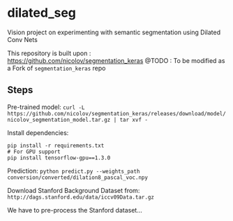 # dilated_seg
Vision project on experimenting with semantic segmentation using Dilated Conv Nets

This repository is built upon : https://github.com/nicolov/segmentation_keras 
@TODO : To be modified as a Fork of `segmentation_keras` repo

## Steps

Pre-trained model:
`curl -L https://github.com/nicolov/segmentation_keras/releases/download/model/nicolov_segmentation_model.tar.gz | tar xvf -`

Install dependencies:
```
pip install -r requirements.txt
# For GPU support 
pip install tensorflow-gpu==1.3.0
```
Prediction:
`python predict.py --weights_path conversion/converted/dilation8_pascal_voc.npy`

Download Stanford Background Dataset from:
`http://dags.stanford.edu/data/iccv09Data.tar.gz`

We have to pre-process the Stanford dataset...

